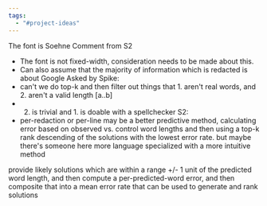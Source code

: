 ```yaml
---
tags:
  - "#project-ideas"
---
```

The font is Soehne
Comment from S2
- The font is not fixed-width, consideration needs to be made about this.
- Can also assume that the majority of information which is redacted is about Google
Asked by Spike:
- can't we do top-k and then filter out things that 1. aren't real words, and 2. aren't a valid length [a..b]
- 2. is trivial and 1. is doable with a spellchecker
S2:
- per-redaction or per-line may be a better predictive method, calculating error based on observed vs. control word lengths and then using a top-k rank descending of the solutions with the lowest error rate. but maybe there's someone here more language specialized with a more intuitive method

provide likely solutions which are within a range +/- 1 unit of the predicted word length, and then compute a per-predicted-word error, and then composite that into a mean error rate that can be used to generate and rank solutions
